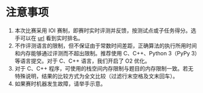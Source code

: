 # 注意事项

<ol class="info"> 

<li>本次比赛采用 IOI 赛制，即赛时实时评测并反馈，按测试点或子任务得分。选手可以在 <a href="">url</a> 看到实时排名。</li>

<li>不作评测语言的限制，但不保证由于常数时间差距，正确算法的执行所用时间和内存能够通过评测而不超出限制。推荐使用 C、C++、Python 3（PyPy 3）等语言提交。对于 C、C++ 语言，我们开启了 O2 优化。</li>

<li>对于 C、C++ 程序，可使用的栈空间内存限制与题目的内存限制一致。若无特殊说明，结果的比较方式为全文比较（过滤行末空格及文末回车）。</li>

<li>如果赛时机器发生故障，请举手示意。</li>

</ol> 

